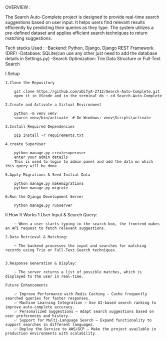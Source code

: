 OVERVIEW :

The Search Auto-Complete project is designed to provide real-time search suggestions based on user input. It helps users find relevant results efficiently by predicting their queries as they type. The system utilizes a pre-defined dataset and applies efficient search techniques to return matching suggestions.

Tech stacks Used : 
-Backend: Python, Django, Django REST Framework (DRF)
-Database: SQLite(can use any other just need to add the database details in Settings.py)
-Search Optimization: Trie Data Structure or Full-Text Search

I.Setup

	1.Clone the Repository

		git clone https://github.com/aDiTyA-2712/Search-Auto-Complete.git
		open it in VScode and in the terminal do : cd Search-Auto-Complete
	
	2.Create and Activate a Virtual Environment
	
		python -m venv venv
		source venv/bin/activate  # On Windows: venv\Scripts\activate
		
	3.Install Required Dependencies	
	
		pip install -r requirements.txt
		
	4.create SuperUser
	
		python manage.py createsuperuser
		enter your admin details
		This is used to login to admin panel and add the data on which this query will be done.
	
	5.Apply Migrations & Seed Initial Data
	
		python manage.py makemigrations
		python manage.py migrate
		
	6.Run the Django Development Server
	
		Python manage.py runserver
		
II.How It Works
	1.User Input & Search Query:
	
		~ When a user starts typing in the search box, the frontend makes an API request to fetch relevant suggestions.
		
	2.Data Retrieval & Matching:
	
		~ The backend processes the input and searches for matching records using Trie or Full-Text Search techniques.
		
	
	3.Response Generation & Display:
	
		~ The server returns a list of possible matches, which is displayed to the user in real-time.
	
	Future Enhancements
	
		✅ Improve Performance with Redis Caching – Cache frequently searched queries for faster responses.
		✅ Machine Learning Integration – Use AI-based search ranking to improve auto-complete accuracy.
		✅ Personalized Suggestions – Adapt search suggestions based on user preferences and history.
		✅ Support for Multi-Language Search – Expand functionality to support searches in different languages.
		✅ Deploy the Service to AWS/GCP – Make the project available in production environments with scalability.
	